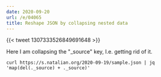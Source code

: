 ```yaml
---
date: 2020-09-20
url: /e/04065
title: Reshape JSON by collapsing nested data
---
```


{{< tweet 1307333526849691648 >}}

Here I am collapsing the "_source" key, I.e. getting rid of it.

	curl https://s.natalian.org/2020-09-19/sample.json | jq 'map(del(._source) + ._source)'
